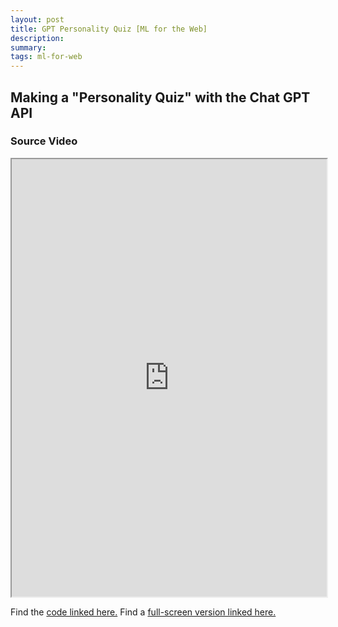 ```yaml
---
layout: post
title: GPT Personality Quiz [ML for the Web]
description: 
summary: 
tags: ml-for-web
---
```

<h2>Making a "Personality Quiz" with the Chat GPT API</h2>


<h3> Source Video </h3>

<iframe src="https://editor.p5js.org/hafferty/full/W38Hh2XUS" width=100% height=700px>
</iframe>

Find the <a href="https://editor.p5js.org/hafferty/sketches/W38Hh2XUS">code linked here.</a> 
Find a <a href="https://editor.p5js.org/hafferty/full/W38Hh2XUS">full-screen version linked here.</a>
